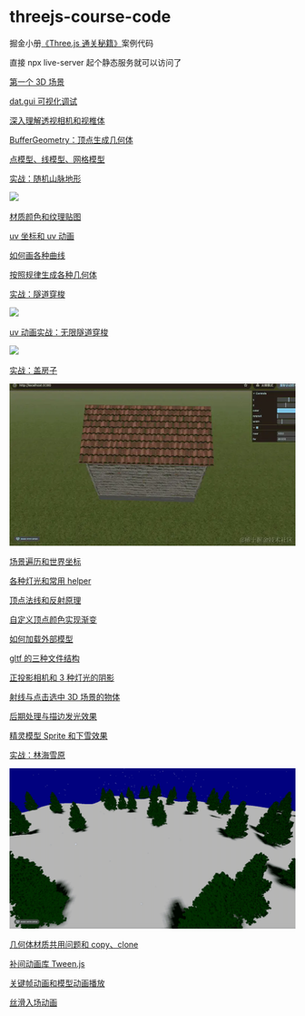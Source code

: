 # threejs-course-code

掘金小册[《Three.js 通关秘籍》](https://juejin.cn/book/7481132169944498226)案例代码 

直接 npx live-server 起个静态服务就可以访问了

[第一个 3D 场景](./first-scene/)

[dat.gui 可视化调试](./data-gui/)

[深入理解透视相机和视椎体](./perspective-camera/)

[BufferGeometry：顶点生成几何体](./buffer-geometry/)

[点模型、线模型、网格模型](./point-line-mesh/)

[实战：随机山脉地形](./mountain-terrain/)

![](./pic/mountain-terrain.gif)

[材质颜色和纹理贴图](./material-color-texture/)

[uv 坐标和 uv 动画](./texture-uv/)

[如何画各种曲线](./curve/)

[按照规律生成各种几何体](./generate-geometry/)

[实战：隧道穿梭](./tube-travel/)

![](./pic/tube-travel.gif)

[uv 动画实战：无限隧道穿梭](./infinite-tunnel/)

![](./pic/infinate-tunnel.gif)

[实战：盖房子](./house/)

![](./pic/house.gif)

[场景遍历和世界坐标](./scene-group/)

[各种灯光和常用 helper](./light-helper/)

[顶点法线和反射原理](./vertex-normal/)

[自定义顶点颜色实现渐变](./geometry-color)

[如何加载外部模型](./gltf-model/)

[gltf 的三种文件结构](./gltf-structure/)

[正投影相机和 3 种灯光的阴影](./orthographic-camera-shadow/)

[射线与点击选中 3D 场景的物体](./ray-caster/)

[后期处理与描边发光效果](./post-processing/)

[精灵模型 Sprite 和下雪效果](./sprite/)

[实战：林海雪原](./snowy-forest/)

![](./pic/snowy-forest.gif)

[几何体材质共用问题和 copy、clone](./material-share/)

[补间动画库 Tween.js](./tween-animation/)

[关键帧动画和模型动画播放](./keyframes-animation/)

[丝滑入场动画](./tube-entry-animation/)
